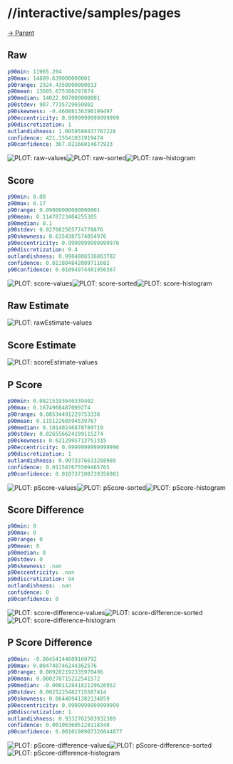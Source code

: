 
# //interactive/samples/pages

[→ Parent](../..)


## Raw


```yaml
p90min: 11965.204
p90max: 14889.639000000001
p90range: 2924.4350000000013
p90mean: 13605.675388297874
p90median: 14022.007000000001
p90stdev: 907.7735729650802
p90skewness: -0.46088136390199497
p90eccentricity: 0.9999999999999999
p90discretization: 1
outlandishness: 1.0059580437767228
confidence: 421.15541031919474
p90confidence: 367.02166014672923

```

![PLOT: raw-values](./raw/values.svg)![PLOT: raw-sorted](./raw/sorted.svg)![PLOT: raw-histogram](./raw/histogram.svg)
## Score


```yaml
p90min: 0.08
p90max: 0.17
p90range: 0.09000000000000001
p90mean: 0.11478723404255305
p90median: 0.1
p90stdev: 0.027082565774778876
p90skewness: 0.6354387574854976
p90eccentricity: 0.9999999999999976
p90discretization: 9.4
outlandishness: 0.9984806516863782
confidence: 0.011804842089711682
p90confidence: 0.01094974401956367

```

![PLOT: score-values](./score/values.svg)![PLOT: score-sorted](./score/sorted.svg)![PLOT: score-histogram](./score/histogram.svg)
## Raw Estimate

![PLOT: rawEstimate-values](./rawEstimate/values.svg)
## Score Estimate

![PLOT: scoreEstimate-values](./scoreEstimate/values.svg)
## P Score


```yaml
p90min: 0.08215193640339402
p90max: 0.1674968487009274
p90range: 0.08534491229753338
p90mean: 0.11512260594539767
p90median: 0.10140246878789719
p90stdev: 0.026556624199115274
p90skewness: 0.6212995713751315
p90eccentricity: 0.9999999999999996
p90discretization: 1
outlandishness: 0.9973376633268988
confidence: 0.011587675509465765
p90confidence: 0.010737100739356981

```

![PLOT: pScore-values](./pScore/values.svg)![PLOT: pScore-sorted](./pScore/sorted.svg)![PLOT: pScore-histogram](./pScore/histogram.svg)
## Score Difference


```yaml
p90min: 0
p90max: 0
p90range: 0
p90mean: 0
p90median: 0
p90stdev: 0
p90skewness: .nan
p90eccentricity: .nan
p90discretization: 94
outlandishness: .nan
confidence: 0
p90confidence: 0

```

![PLOT: score-difference-values](./score-difference/values.svg)![PLOT: score-difference-sorted](./score-difference/sorted.svg)![PLOT: score-difference-histogram](./score-difference/histogram.svg)
## P Score Difference


```yaml
p90min: -0.00454144609160792
p90max: 0.004740746244362576
p90range: 0.009282192335970496
p90mean: 0.000278715212541572
p90median: -0.00011284182129626952
p90stdev: 0.0025225482715507414
p90skewness: 0.06440941382134859
p90eccentricity: 0.9999999999999999
p90discretization: 1
outlandishness: 0.9332762503932389
confidence: 0.001063605128118348
p90confidence: 0.0010198907326644877

```

![PLOT: pScore-difference-values](./pScore-difference/values.svg)![PLOT: pScore-difference-sorted](./pScore-difference/sorted.svg)![PLOT: pScore-difference-histogram](./pScore-difference/histogram.svg)